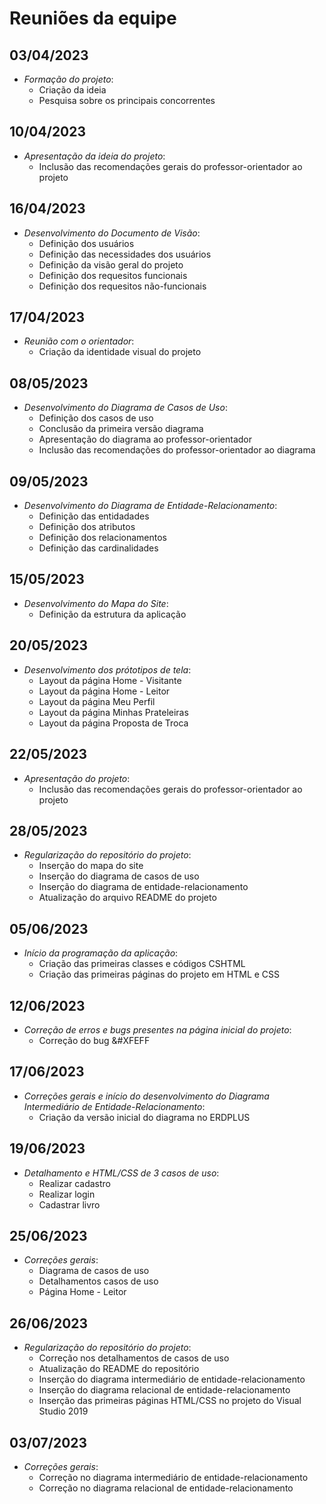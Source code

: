# Reuniões da equipe

## 03/04/2023
- *Formação do projeto*:
  - Criação da ideia
  - Pesquisa sobre os principais concorrentes

## 10/04/2023
- *Apresentação da ideia do projeto*: 
  - Inclusão das recomendações gerais do professor-orientador ao projeto
  
## 16/04/2023
- *Desenvolvimento do Documento de Visão*: 
  - Definição dos usuários
  - Definição das necessidades dos usuários
  - Definição da visão geral do projeto
  - Definição dos requesitos funcionais
  - Definição dos requesitos não-funcionais

## 17/04/2023
- *Reunião com o orientador*: 
  - Criação da identidade visual do projeto

## 08/05/2023
- *Desenvolvimento do Diagrama de Casos de Uso*:
  - Definição dos casos de uso
  - Conclusão da primeira versão diagrama
  - Apresentação do diagrama ao professor-orientador
  - Inclusão das recomendações do professor-orientador ao diagrama

## 09/05/2023
- *Desenvolvimento do Diagrama de Entidade-Relacionamento*: 
  - Definição das entidadades
  - Definição dos atributos
  - Definição dos relacionamentos
  - Definição das cardinalidades
  
## 15/05/2023
- *Desenvolvimento do Mapa do Site*: 
  - Definição da estrutura da aplicação

## 20/05/2023
- *Desenvolvimento dos prótotipos de tela*: 
  - Layout da página Home - Visitante
  - Layout da página Home - Leitor
  - Layout da página Meu Perfil
  - Layout da página Minhas Prateleiras
  - Layout da página Proposta de Troca

## 22/05/2023
- *Apresentação do projeto*: 
  - Inclusão das recomendações gerais do professor-orientador ao projeto

## 28/05/2023
- *Regularização do repositório do projeto*: 
  - Inserção do mapa do site
  - Inserção do diagrama de casos de uso
  - Inserção do diagrama de entidade-relacionamento
  - Atualização do arquivo README do projeto

## 05/06/2023
- *Início da programação da aplicação*: 
  - Criação das primeiras classes e códigos CSHTML 
  - Criação das primeiras páginas do projeto em HTML e CSS

## 12/06/2023
- *Correção de erros e bugs presentes na página inicial do projeto*: 
  - Correção do bug &#XFEFF

## 17/06/2023
- *Correções gerais e início do desenvolvimento do Diagrama Intermediário de Entidade-Relacionamento*:
  - Criação da versão inicial do diagrama no ERDPLUS

## 19/06/2023
- *Detalhamento e HTML/CSS de 3 casos de uso*:
  - Realizar cadastro
  - Realizar login
  - Cadastrar livro

## 25/06/2023
- *Correções gerais*:
  - Diagrama de casos de uso
  - Detalhamentos casos de uso
  - Página Home - Leitor

## 26/06/2023
- *Regularização do repositório do projeto*:
  - Correção nos detalhamentos de casos de uso
  - Atualização do README do repositório
  - Inserção do diagrama intermediário de entidade-relacionamento
  - Inserção do diagrama relacional de entidade-relacionamento
  - Inserção das primeiras páginas HTML/CSS no projeto do Visual Studio 2019

## 03/07/2023
- *Correções gerais*:
  - Correção no diagrama intermediário de entidade-relacionamento
  - Correção no diagrama relacional de entidade-relacionamento
